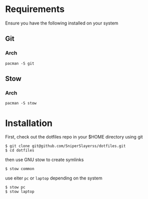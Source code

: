 # Requirements

Ensure you have the following installed on your system

## Git
### Arch
```
pacman -S git
```

## Stow
### Arch
```
pacman -S stow
```

# Installation

First, check out the dotfiles repo in your $HOME directory using git

```
$ git clone git@github.com/SniperSlayerss/dotfiles.git
$ cd dotfiles
```

then use GNU stow to create symlinks

```
$ stow common
```

use eiter `pc` or `laptop` depending on the system

```
$ stow pc
$ stow laptop
```
